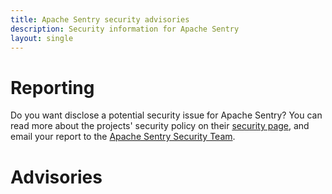 ```yaml
---
title: Apache Sentry security advisories
description: Security information for Apache Sentry
layout: single
---
```


# Reporting

Do you want disclose a potential security issue for Apache Sentry? You can read more about the projects' security policy on their [security page](https://cwiki.apache.org/confluence/display/SENTRY/Vulnerabilities+found+in+Apache+Sentry), and email your report to the  [Apache Sentry Security Team](mailto:security@sentry.apache.org).

# Advisories